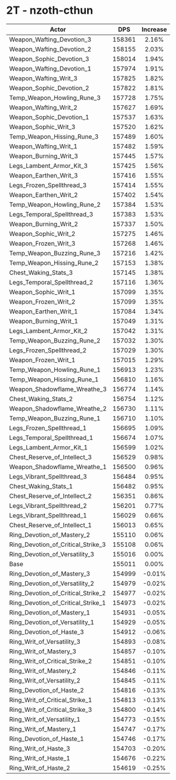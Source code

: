 # 2T - nzoth-cthun
| Actor | DPS | Increase |
|---|:---:|:---:|
|Weapon_Wafting_Devotion_3|158361|2.16%|
|Weapon_Wafting_Devotion_2|158155|2.03%|
|Weapon_Sophic_Devotion_3|158014|1.94%|
|Weapon_Wafting_Devotion_1|157974|1.91%|
|Weapon_Wafting_Writ_3|157825|1.82%|
|Weapon_Sophic_Devotion_2|157822|1.81%|
|Temp_Weapon_Howling_Rune_3|157728|1.75%|
|Weapon_Wafting_Writ_2|157627|1.69%|
|Weapon_Sophic_Devotion_1|157537|1.63%|
|Weapon_Sophic_Writ_3|157520|1.62%|
|Temp_Weapon_Hissing_Rune_3|157489|1.60%|
|Weapon_Wafting_Writ_1|157482|1.59%|
|Weapon_Burning_Writ_3|157445|1.57%|
|Legs_Lambent_Armor_Kit_3|157425|1.56%|
|Weapon_Earthen_Writ_3|157416|1.55%|
|Legs_Frozen_Spellthread_3|157414|1.55%|
|Weapon_Earthen_Writ_2|157402|1.54%|
|Temp_Weapon_Howling_Rune_2|157384|1.53%|
|Legs_Temporal_Spellthread_3|157383|1.53%|
|Weapon_Burning_Writ_2|157337|1.50%|
|Weapon_Sophic_Writ_2|157275|1.46%|
|Weapon_Frozen_Writ_3|157268|1.46%|
|Temp_Weapon_Buzzing_Rune_3|157216|1.42%|
|Temp_Weapon_Hissing_Rune_2|157153|1.38%|
|Chest_Waking_Stats_3|157145|1.38%|
|Legs_Temporal_Spellthread_2|157116|1.36%|
|Weapon_Sophic_Writ_1|157099|1.35%|
|Weapon_Frozen_Writ_2|157099|1.35%|
|Weapon_Earthen_Writ_1|157084|1.34%|
|Weapon_Burning_Writ_1|157049|1.31%|
|Legs_Lambent_Armor_Kit_2|157042|1.31%|
|Temp_Weapon_Buzzing_Rune_2|157032|1.30%|
|Legs_Frozen_Spellthread_2|157029|1.30%|
|Weapon_Frozen_Writ_1|157015|1.29%|
|Temp_Weapon_Howling_Rune_1|156913|1.23%|
|Temp_Weapon_Hissing_Rune_1|156810|1.16%|
|Weapon_Shadowflame_Wreathe_3|156774|1.14%|
|Chest_Waking_Stats_2|156754|1.12%|
|Weapon_Shadowflame_Wreathe_2|156730|1.11%|
|Temp_Weapon_Buzzing_Rune_1|156710|1.10%|
|Legs_Frozen_Spellthread_1|156695|1.09%|
|Legs_Temporal_Spellthread_1|156674|1.07%|
|Legs_Lambent_Armor_Kit_1|156599|1.02%|
|Chest_Reserve_of_Intellect_3|156529|0.98%|
|Weapon_Shadowflame_Wreathe_1|156500|0.96%|
|Legs_Vibrant_Spellthread_3|156484|0.95%|
|Chest_Waking_Stats_1|156482|0.95%|
|Chest_Reserve_of_Intellect_2|156351|0.86%|
|Legs_Vibrant_Spellthread_2|156201|0.77%|
|Legs_Vibrant_Spellthread_1|156029|0.66%|
|Chest_Reserve_of_Intellect_1|156013|0.65%|
|Ring_Devotion_of_Mastery_2|155110|0.06%|
|Ring_Devotion_of_Critical_Strike_3|155108|0.06%|
|Ring_Devotion_of_Versatility_3|155016|0.00%|
|Base|155011|0.00%|
|Ring_Devotion_of_Mastery_3|154999|-0.01%|
|Ring_Devotion_of_Versatility_2|154979|-0.02%|
|Ring_Devotion_of_Critical_Strike_2|154977|-0.02%|
|Ring_Devotion_of_Critical_Strike_1|154973|-0.02%|
|Ring_Devotion_of_Mastery_1|154931|-0.05%|
|Ring_Devotion_of_Versatility_1|154929|-0.05%|
|Ring_Devotion_of_Haste_3|154912|-0.06%|
|Ring_Writ_of_Versatility_3|154893|-0.08%|
|Ring_Writ_of_Mastery_3|154857|-0.10%|
|Ring_Writ_of_Critical_Strike_2|154851|-0.10%|
|Ring_Writ_of_Mastery_2|154846|-0.11%|
|Ring_Writ_of_Versatility_2|154845|-0.11%|
|Ring_Devotion_of_Haste_2|154816|-0.13%|
|Ring_Writ_of_Critical_Strike_1|154813|-0.13%|
|Ring_Writ_of_Critical_Strike_3|154800|-0.14%|
|Ring_Writ_of_Versatility_1|154773|-0.15%|
|Ring_Writ_of_Mastery_1|154747|-0.17%|
|Ring_Devotion_of_Haste_1|154746|-0.17%|
|Ring_Writ_of_Haste_3|154703|-0.20%|
|Ring_Writ_of_Haste_1|154676|-0.22%|
|Ring_Writ_of_Haste_2|154619|-0.25%|
